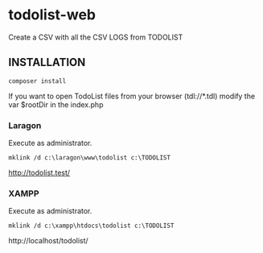 # todolist-web

 Create a CSV with all the CSV LOGS from TODOLIST
 
## INSTALLATION

```
composer install
```

If you want to open TodoList files from your browser (tdl://*.tdl) modify the var $rootDir in the index.php 


### Laragon

Execute as administrator.

```
mklink /d c:\laragon\www\todolist c:\TODOLIST
```

http://todolist.test/


### XAMPP

Execute as administrator.

```
mklink /d c:\xampp\htdocs\todolist c:\TODOLIST
```

http://localhost/todolist/

